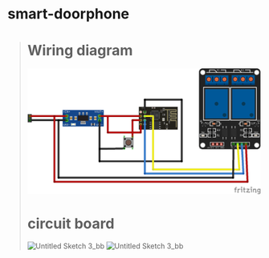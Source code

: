 # smart-doorphone

># Wiring diagram
>![Untitled Sketch 3_bb](https://raw.githubusercontent.com/equlibrino/smart-doorphone/main/image/door.png)
># circuit board
>![Untitled Sketch 3_bb]()
>![Untitled Sketch 3_bb]()

